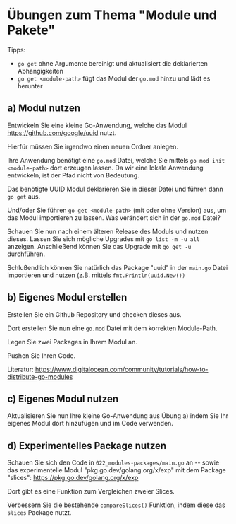 # Übungen zum Thema "Module und Pakete"

Tipps:

* `go get` ohne Argumente bereinigt und aktualisiert die deklarierten Abhängigkeiten
* `go get <module-path>` fügt das Modul der `go.mod` hinzu und lädt es herunter

## a) Modul nutzen

Entwickeln Sie eine kleine Go-Anwendung, welche das Modul https://github.com/google/uuid nutzt.

Hierfür müssen Sie irgendwo einen neuen Ordner anlegen.

Ihre Anwendung benötigt eine `go.mod` Datei, welche Sie mittels `go mod init <module-path>` dort erzeugen lassen. Da wir
eine lokale Anwendung entwickeln, ist der Pfad nicht von Bedeutung.

Das benötigte UUID Modul deklarieren Sie in dieser Datei und führen dann `go get` aus.

Und/oder Sie führen `go get <module-path>` (mit oder ohne Version) aus, um das Modul importieren zu lassen.
Was verändert sich in der `go.mod` Datei?

Schauen Sie nun nach einem älteren Release des Moduls und nutzen dieses. Lassen Sie sich mögliche Upgrades
mit `go list -m -u all` anzeigen. Anschließend können Sie das Upgrade mit `go get -u` durchführen.

Schlußendlich können Sie natürlich das Package "uuid" in der `main.go` Datei importieren und nutzen (z.B.
mittels `fmt.Println(uuid.New())`

## b) Eigenes Modul erstellen

Erstellen Sie ein Github Repository und checken dieses aus.

Dort erstellen Sie nun eine `go.mod` Datei mit dem korrekten Module-Path.

Legen Sie zwei Packages in Ihrem Modul an.

Pushen Sie Ihren Code.

Literatur: https://www.digitalocean.com/community/tutorials/how-to-distribute-go-modules

## c) Eigenes Modul nutzen

Aktualisieren Sie nun Ihre kleine Go-Anwendung aus Übung a) indem Sie Ihr eigenes Modul dort hinzufügen und im Code
verwenden.

## d) Experimentelles Package nutzen

Schauen Sie sich den Code in `022_modules-packages/main.go` an -- sowie das experimentelle
Modul "pkg.go.dev/golang.org/x/exp" mit dem Package "slices": https://pkg.go.dev/golang.org/x/exp

Dort gibt es eine Funktion zum Vergleichen zweier Slices.

Verbessern Sie die bestehende `compareSlices()` Funktion, indem diese das `slices` Package nutzt.